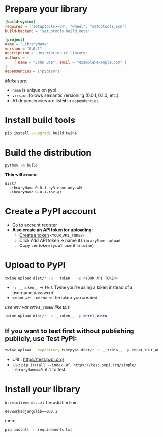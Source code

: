 
# Prepare your library
```toml
[build-system]
requires = ["setuptools>=64", "wheel", "setuptools_scm"]
build-backend = "setuptools.build_meta"

[project]
name = "LibraryName"
version = "0.0.1"
description = "Description of library"
authors = [
    { name = "John Doe", email = "example@example.com" }
]
dependencies = ["pydash"]
```

*Make sure:*
- `name` is unique on pypi
- `version` follows semantic versioning (0.0.1, 0.1.0, etc.).
- All dependencies are listed in `dependencies`.


# Install build tools

```bash
pip install --upgrade build twine
```

# Build the distribution

```bash
python -m build
```

**This will create:**
```
dist/
  LibraryName-0.0.1-py3-none-any.whl
  LibraryName-0.0.1.tar.gz
```

# Create a PyPI account
- Go to [account register](https://pypi.org/account/register/)
- **Also create an API token for uploading:**
  - [Create a token](https://pypi.org/manage/account/token/) `<YOUR_API_TOKEN>`
  - Click Add API token -> name it `LibraryName-upload`
  - Copy the token (you’ll use it in `twine`)

# Upload to PyPI

```bash
twine upload dist/* -u __token__ -p <YOUR_API_TOKEN>
```
- `-u __token__` -> tells Twine you’re using a token instead of a username/password.
- `<YOUR_API_TOKEN>` -> the token you created.

*use env var `$PYPI_TOKEN` like this*
```bash
twine upload dist/* -u __token__ -p $PYPI_TOKEN
```


## If you want to test first without publishing publicly, use Test PyPI:

```bash
twine upload --repository testpypi dist/* -u __token__ -p <YOUR_TEST_API_TOKEN>
```
- URL: https://test.pypi.org/
- Use `pip install --index-url https://test.pypi.org/simple/ LibraryName==0.0.1` to test.


# Install your library

in `requirements.txt` file add the line:
```txt
devworksdjangolib==0.0.1
```
then:
```bash
pip install -r requirements.txt
```




